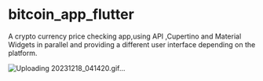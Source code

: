 # bitcoin_app_flutter

A crypto currency price checking app,using API ,Cupertino and Material Widgets in parallel and 
providing a different user interface depending on the platform.

![Uploading 20231218_041420.gif…]()
